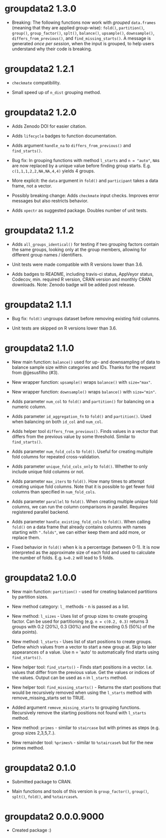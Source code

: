 
# groupdata2 1.3.0

* Breaking: The following functions now work with *grouped* `data.frames` (meaning that they are applied group-wise): `fold()`, `partition()`, `group()`, `group_factor()`, `splt()`, `balance()`, `upsample()`, `downsample()`, `differs_from_previous()`, and `find_missing_starts()`. A message is generated *once per session*, when the input is grouped, to help users understand why their code is breaking.

# groupdata2 1.2.1

* `checkmate` compatibility.

* Small speed up of `n_dist` grouping method.

# groupdata2 1.2.0

* Adds Zenodo DOI for easier citation.

* Adds `lifecycle` badges to function documentation.

* Adds argument `handle_na` to `differs_from_previous()` and `find_starts()`.

* Bug fix: In grouping functions with method `l_starts` and `n = "auto"`, `NA`s are now replaced by a unique value before finding group starts. E.g. `c(1,1,1,2,2,NA,NA,4,4)` yields 4 groups.

* More explicit: the `data` argument in `fold()` and `participant` takes a data frame, not a vector.

* Possibly breaking change: Adds `checkmate` input checks. Improves error messages but also restricts behavior.

* Adds `xpectr` as suggested package. Doubles number of unit tests.


# groupdata2 1.1.2

* Adds `all_groups_identical()` for testing if two grouping factors contain the same groups,
looking only at the group members, allowing for different group names / identifiers.

* Unit tests were made compatible with R versions lower than 3.6.

* Adds badges to README, including travis-ci status, AppVeyor status, 
Codecov, min. required R version, CRAN version and monthly CRAN downloads. Note: Zenodo badge will be added post release.


# groupdata2 1.1.1  

* Bug fix: `fold()` ungroups dataset before removing existing fold columns.  

* Unit tests are skipped on R versions lower than 3.6.  


# groupdata2 1.1.0  

* New main function: `balance()` used for up- and downsampling of data to balance sample size within categories and IDs. 
Thanks for the request from @jjesusfilho (#3).  

* New wrapper function: `upsample()` wraps `balance()` with `size="max"`.  

* New wrapper function: `downsample()` wraps `balance()` with `size="min"`.    

* Adds parameter `num_col` to `fold()` and `partition()` for balancing on a numeric column.  

* Adds parameter `id_aggregation_fn` to `fold()` and `partition()`. Used when balancing on both `id_col` and `num_col`.  

* Adds helper tool `differs_from_previous()`. Finds values in a vector that differs from the previous value by some threshold. Similar to `find_starts()`.

* Adds parameter `num_fold_cols` to `fold()`. Useful for creating multiple fold columns for repeated cross-validation.

* Adds parameter `unique_fold_cols_only` to `fold()`. Whether to only include unique fold columns or not.   

* Adds parameter `max_iters` to `fold()`. How many times to attempt creating unique fold columns. Note that it is possible to get fewer fold columns than specified in `num_fold_cols`.

* Adds parameter `parallel` to `fold()`. When creating multiple *unique* fold columns, we can run the column comparisons in parallel. Requires registered parallel backend.

* Adds parameter `handle_existing_fold_cols` to `fold()`. When calling `fold()` on a data frame that already contains columns with names starting with `".folds"`, we can either keep them and add more, or replace them.

* Fixed behavior in `fold()` when k is a percentage (between 0-1). It is now interpreted as the approximate size of each fold and used to calculate the number of folds. E.g. `k=0.2` will lead to 5 folds.  


# groupdata2 1.0.0

* New main function: `partition()` - used for creating balanced partitions by partition sizes.  

* New method category: `l_` methods - n is passed as a list.  

* New method: `l_sizes` - Uses list of group sizes to create grouping factor. Can be used for partitioning (e.g. `n = c(0.2, 0.3)` returns 3 groups with 0.2 (20\%), 0.3 (30\%) and the exceeding 0.5 (50\%) of the data points).  

* New method: `l_starts` - Uses list of start positions to create groups. Define which values from a vector to start a new group at. Skip to later appearances of a value. Use n = 'auto' to automatically find starts using `find_starts()`.  

* New helper tool: `find_starts()` - Finds start positions in a vector. I.e. values that differ from the previous value. Get the values or indices of the values. Output can be used as `n` in `l_starts` method.  

* New helper tool: `find_missing_starts()` - Returns the start positions that would be recursively removed when using the `l_starts` method with remove_missing_starts set to TRUE.

* Added argument `remove_missing_starts` to grouping functions. Recursively remove the starting positions not found with `l_starts` method.

* New method: `primes` - similar to `staircase` but with primes as steps (e.g. group sizes 2,3,5,7..).  

* New remainder tool: `%primes%` - similar to `%staircase%` but for the new primes method.  


# groupdata2 0.1.0

* Submitted package to CRAN.  

* Main functions and tools of this version is `group_factor()`, `group()`, `splt()`, `fold()`, and `%staircase%`.  


# groupdata2 0.0.0.9000

* Created package :)  
